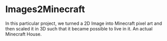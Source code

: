 # Images2Minecraft
In this particular project, we turned a 2D Image into Minecraft pixel art and then scaled it in 3D such that it became possible to live in it. An actual Minecraft House. 
